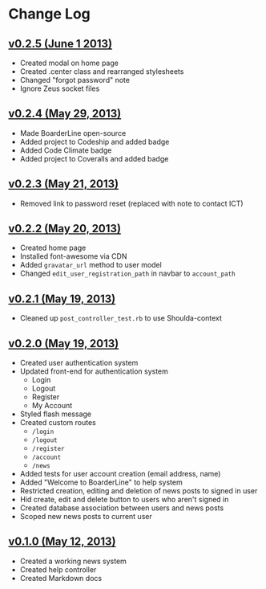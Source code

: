 # Change Log

## [v0.2.5 (June 1 2013)](https://github.com/davblayn/boarderline/tree/v0.2.5)
* Created modal on home page
* Created .center class and rearranged stylesheets
* Changed "forgot password" note
* Ignore Zeus socket files

## [v0.2.4 (May 29, 2013)](https://github.com/davblayn/boarderline/tree/v0.2.4)
* Made BoarderLine open-source
* Added project to Codeship and added badge
* Added Code Climate badge
* Added project to Coveralls and added badge

## [v0.2.3 (May 21, 2013)](https://github.com/davblayn/boarderline/tree/v0.2.3)
* Removed link to password reset (replaced with note to contact ICT)

## [v0.2.2 (May 20, 2013)](https://github.com/davblayn/boarderline/tree/v0.2.2)
* Created home page
* Installed font-awesome via CDN
* Added `gravatar_url` method to user model
* Changed `edit_user_registration_path` in navbar to `account_path`

## [v0.2.1 (May 19, 2013)](https://github.com/davblayn/boarderline/tree/v0.2.1)
* Cleaned up `post_controller_test.rb` to use Shoulda-context

## [v0.2.0 (May 19, 2013)](https://github.com/davblayn/boarderline/tree/v0.2.0)
* Created user authentication system
* Updated front-end for authentication system
  * Login
  * Logout
  * Register
  * My Account
* Styled flash message
* Created custom routes
  * `/login`
  * `/logout`
  * `/register`
  * `/account`
  * `/news`
* Added tests for user account creation (email address, name)
* Added "Welcome to BoarderLine" to help system
* Restricted creation, editing and deletion of news posts to signed in user
* Hid create, edit and delete button to users who aren't signed in
* Created database association between users and news posts
* Scoped new news posts to current user

## [v0.1.0 (May 12, 2013)](https://github.com/davblayn/boarderline/tree/v0.1.0)
* Created a working news system
* Created help controller
* Created Markdown docs